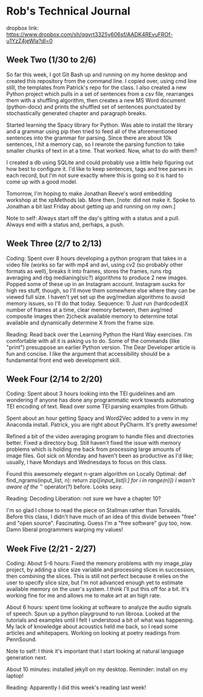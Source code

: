 # Rob's Technical Journal

dropbox link: https://www.dropbox.com/sh/qgyrt3325y606sf/AADK4REvuFROf-u1YzZ4jeWla?dl=0

## Week Two (1/30 to 2/6)

So far this week, I got Git Bash up and running on my home desktop and created this repository from the command line.  I copied over, using cmd line still, the templates from Patrick's repo for the class.  I also created a new Python project which pulls in a set of sentences from a csv file, rearranges them with a shuffling algorithm, then creates a new MS Word document (python-docx) and prints the shuffled set of sentences punctuated by stochastically generated chapter and paragraph breaks.

Started learning the Spacy library for Python. Was able to install the library and a grammar using pip then tried to feed all of the aforementioned sentences into the grammar for parsing.  Since there are about 10k sentences, I hit a memory cap, so I rewrote the parsing function to take smaller chunks of text in at a time.  That worked.  Now, what to do with them?

I created a db using SQLite and could probably use a little help figuring out how best to configure it.  I'd like to keep sentences, tags and tree parses in each record, but I'm not sure exactly where this is going so it is hard to come up with a good model.

Tomorrow, I'm hoping to make Jonathan Reeve's word embedding workshop at the xpMethods lab.  More then. [note: did not make it.  Spoke to Jonathan a bit last Friday about getting up and running on my own.]

Note to self: Always start off the day's gitting with a status and a pull.  Always end with a status and, perhaps, a push.

## Week Three (2/7 to 2/13)

Coding:
Spent over 8 hours developing a python program that takes in a video file (works so far with mp4 and avi, using cv2 (so probably other formats as well), breaks it into frames, stores the frames, runs rbg averaging and rbg medianing(sic?) algorithms to produce 2 new images.  Popped some of these up in an Instagram account.  Instagram sucks for high res stuff, though, so I'll move them somewhere else where they can be viewed full size.  I haven't yet set up the avg/median algorithms to avoid memory issues, so I'll do that today.  Sequence: 1) Just run (hardcoded)X number of frames at a time, clear memory between, then avg/med composite images then 2)check available memory to determine total available and dynamically determine X from the frame size.

Reading:
Read back over the Learning Python the Hard Way exercises.  I'm comfortable with all it is asking us to do.  Some of the commands (like "print") presuppose an earlier Python version.  The Dear Developer article is fun and concise.  I like the argument that accessibility should be a fundamental front end web development skill.

## Week Four (2/14 to 2/20)

Coding: 
Spent about 3 hours looking into the TEI guidelines and am wondering if anyone has done any programmatic work towards automating TEI encoding of text.  Read over some TEI parsing examples from Github.

Spent about an hour getting Spacy and Word2Vec added to a venv in my Anaconda install.  Patrick, you are right about PyCharm.  It's pretty awesome!

Refined a bit of the video averaging program to handle files and directories better.  Fixed a directory bug.  Still haven't fixed the issue with memory problems which is holding me back from processing large amounts of image files.  Got sick on Monday and haven't been as productive as I'd like; usually, I have Mondays and Wednesdays to focus on this class.

Found this awesomely elegant n-gram algorithm on Locally Optimal:
def find_ngrams(input_list, n):
  return zip(*[input_list[i:] for i in range(n)])
I wasn't aware of the '*' operator(?) before.  Looks sexy.

Reading:
Decoding Liberation: not sure we have a chapter 10?  

I'm so glad I chose to read the piece on Stallman rather than Torvalds.  Before this class, I didn't have much of an idea of this divide between "free" and "open source".  Fascinating.  Guess I'm a "free software" guy too, now.  Damn liberal programmers warping my values!

## Week Five (2/21 - 2/27)

Coding:
About 5-6 hours: Fixed the memory problems with my image_play project, by adding a slice size variable and processing slices in succession, then combining the slices.  This is still not perfect because it relies on the user to specify slice size, but I'm not advanced enough yet to estimate available memory on the user's system.  I think I'll put this off for a bit.  It's working fine for me and allows me to make art at an high rate.

About 6 hours: spent time looking at software to analyze the audio signals of speech.  Spun up a python playground to run librosa.  Looked at the tutorials and examples until I felt I understood a bit of what was happening.  My lack of knowledge about acoustics held me back, so I read some articles and whitepapers.  Working on looking at poetry readings from PennSound.

Note to self: I think it's important that I start looking at natural language generation next.  

About 10 minutes: installed jekyll on my desktop.  Reminder: install on my laptop!

Reading: 
Apparently I did this week's reading last week!
